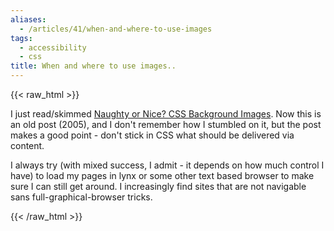 ```yaml
---
aliases:
  - /articles/41/when-and-where-to-use-images
tags:
  - accessibility
  - css
title: When and where to use images..
---
```

{{< raw_html >}}
<p>I just read/skimmed <a href="http://24ways.org/2005/naughty-or-nice-css-background-images">Naughty or Nice? CSS Background Images</a>. Now this is an old post (2005), and I don't remember how I stumbled on it, but the post makes a good point - don't stick in CSS what should be delivered via content. </p>

<p>I always try (with mixed success, I admit - it depends on how much control I have) to load my pages in lynx or some other text based browser to make sure I can still get around.  I increasingly find sites that are not navigable sans full-graphical-browser tricks.</p>
{{< /raw_html >}}
